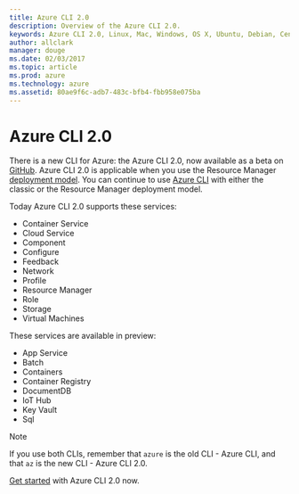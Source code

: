 ```yaml
---
title: Azure CLI 2.0
description: Overview of the Azure CLI 2.0.
keywords: Azure CLI 2.0, Linux, Mac, Windows, OS X, Ubuntu, Debian, CentOS, RHEL, SUSE, CoreOS, Docker, Windows, Python, PIP
author: allclark
manager: douge
ms.date: 02/03/2017
ms.topic: article
ms.prod: azure
ms.technology: azure
ms.assetid: 80ae9f6c-adb7-483c-bfb4-fbb958e075ba
---
```


# Azure CLI 2.0

There is a new CLI for Azure: the Azure CLI 2.0, now available as a beta on [GitHub](http://github.com/azure/azure-cli).
Azure CLI 2.0 is applicable when you use the Resource Manager [deployment model](/azure/resource-manager-deployment-model).
You can continue to use [Azure CLI](/azure/xplat-cli-install?toc=%2fazure%2fvirtual-machines%2flinux%2ftoc.json)
with either the classic or the Resource Manager deployment model.

Today Azure CLI 2.0 supports these services:
- Container Service
- Cloud Service
- Component
- Configure
- Feedback
- Network
- Profile
- Resource Manager
- Role
- Storage
- Virtual Machines

These services are available in preview:
- App Service
- Batch
- Containers
- Container Registry
- DocumentDB
- IoT Hub
- Key Vault
- Sql

> [!Note]
> If you use both CLIs, remember that `azure` is the old CLI - Azure CLI, and that `az` is the new CLI - Azure CLI 2.0. 

[Get started](get-started-with-az-cli2.md) with Azure CLI 2.0 now.

